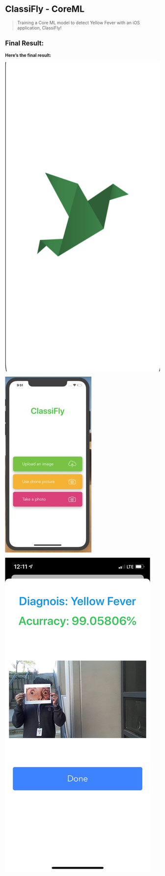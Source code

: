 # ClassiFly - CoreML
>Training a Core ML model to detect Yellow Fever with an iOS application, ClassiFly!

## Final Result:

**Here’s the final result:**

![Loading page](loading_page.jpg "Final loading page")

![Upload page](upload_page.jpg "Final upload page")

![Loading page](classification_page.JPG "Final classification page")
